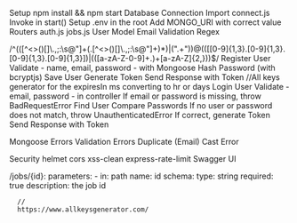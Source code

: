 Setup
npm install && npm start
Database Connection
Import connect.js
Invoke in start()
Setup .env in the root
Add MONGO_URI with correct value
Routers
auth.js
jobs.js
User Model
Email Validation Regex

/^(([^<>()[\]\\.,;:\s@"]+(\.[^<>()[\]\\.,;:\s@"]+)*)|(".+"))@((\[[0-9]{1,3}\.[0-9]{1,3}\.[0-9]{1,3}\.[0-9]{1,3}\])|(([a-zA-Z\-0-9]+\.)+[a-zA-Z]{2,}))$/
Register User
Validate - name, email, password - with Mongoose
Hash Password (with bcryptjs)
Save User
Generate Token
Send Response with Token
//All keys generator  for the expiresIn ms converting to hr or days
Login User
Validate - email, password - in controller
If email or password is missing, throw BadRequestError
Find User
Compare Passwords
If no user or password does not match, throw UnauthenticatedError
If correct, generate Token
Send Response with Token

Mongoose Errors
Validation Errors
Duplicate (Email)
Cast Error

Security
helmet
cors
xss-clean
express-rate-limit
Swagger UI

/jobs/{id}:
  parameters:
    - in: path
      name: id
      schema:
        type: string
      required: true
      description: the job id




      //
      https://www.allkeysgenerator.com/